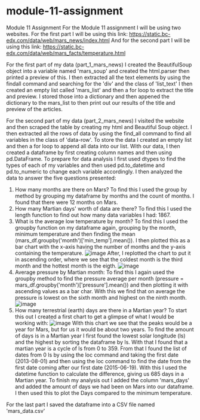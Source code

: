 # module-11-assignment
Module 11 Assignment
For the Module 11 assignment I will be using two websites.
For the first part I will be using this link: https://static.bc-edx.com/data/web/mars_news/index.html
And for the second part I will be using this link: https://static.bc-edx.com/data/web/mars_facts/temperature.html

For the first part of my data (part_1_mars_news) I created the BeautifulSoup object into a variable named 'mars_soup' and created the html.parser then printed a preview of this. I then extracted all the text elements by using the findall command and searching for the 'div' and the class of 'list_text'
I then created an empty list called 'mars_list' and then a for loop to extract the title and preview. I stored those into a dictionary and then appened the dictionary to the mars_list to then print out our results of the title and preview of the articles.

For the second part of my data (part_2_mars_news) I visited the website and then scraped the table by creating my html and Beautiful Soup object. I then extracted all the rows of data by using the find_all command to find all variables in the class of 'data-row'.
To store the data I created an empty list and then a for loop to append all data into our list. With our data, I then created a dataframe by first creating column names and then using pd.DataFrame. 
To prepare for data analysis I first used dtypes to find the types of each of my variables and then used pd.to_datetime and pd.to_numeric to change each variable accordingly. 
I then analyzed the data to answer the five questions presented:
1. How many months are there on Mars? To find this I used the group by method by grouping my dataframe by months and the count of months. I found that there were 12 months on Mars.
2. How many Martian days' worth of data are there? To find this I used the length function to find out how many data variables I had: 1867.
3. What is the average low temperature by month? To find this I used the groupby function on my dataframe again, grouping by the month, minimum temperature and then finding the mean (mars_df.groupby('month')['min_temp'].mean()).
   I then plotted this as a bar chart with the x-axis having the number of months and the y-axis containing the temperature.
   ![image](https://github.com/sophiagemanuel/module-11-assignment/assets/157437098/3b215250-0455-4393-b98b-d4dee14a2709)
  After, I replotted the chart to put it in ascending order, where we see that the coldest month is the third month and the hottest month is the eigth.
  ![image](https://github.com/sophiagemanuel/module-11-assignment/assets/157437098/2b363478-11d0-4012-812d-dfe4313bcd2a)
4. Average pressure by Martian month: To find this I again used the groupby method to find the pressure average per month (pressure = mars_df.groupby('month')['pressure'].mean()) and then plotting it with ascending values as a bar char. With this we find that on average the pressure is lowest on the sixth month and highest on the ninth month. 
  ![image](https://github.com/sophiagemanuel/module-11-assignment/assets/157437098/8602d1b0-33fb-4256-a49e-449c48548bfe)
5. How many terrestrial (earth) days are there in a Martian year? To start this out I created a first chart to get a glimpse of what I would be working with: 
  ![image](https://github.com/sophiagemanuel/module-11-assignment/assets/157437098/9973b92a-d8cd-42d8-9b0c-f44b3fa8322e)
  With this chart we see that the peaks would be a year for Mars, but for us it would be about two years. To find the amount of days is in a Martian year I first found the lowest solar longitude (ls) and the highest by sorting the dataframe by ls. With that I found that a martian year is a cycle of ls from 0 to 359. From that I found the list of dates from 0 ls by using the loc command and taking the first date (2013-08-01) and then using the loc command to find the date from the first date coming after our first date (2015-06-19). With this I used the datetime function to calculate the difference, giving us 685 days in a Martian year.
To finish my analysis out I added the column 'mars_days' and added the amount of days we had been on Mars into our dataframe. I then used this to plot the Days compared to the minimum temperature. 

For the last part I saved the dataframe into a CSV file named 'mars_data.csv'
